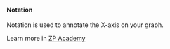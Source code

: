 #### Notation

Notation is used to annotate  the X-axis on your graph. 

Learn more in [ZP Academy](https://academy.zimmerpeacock.com/courses)